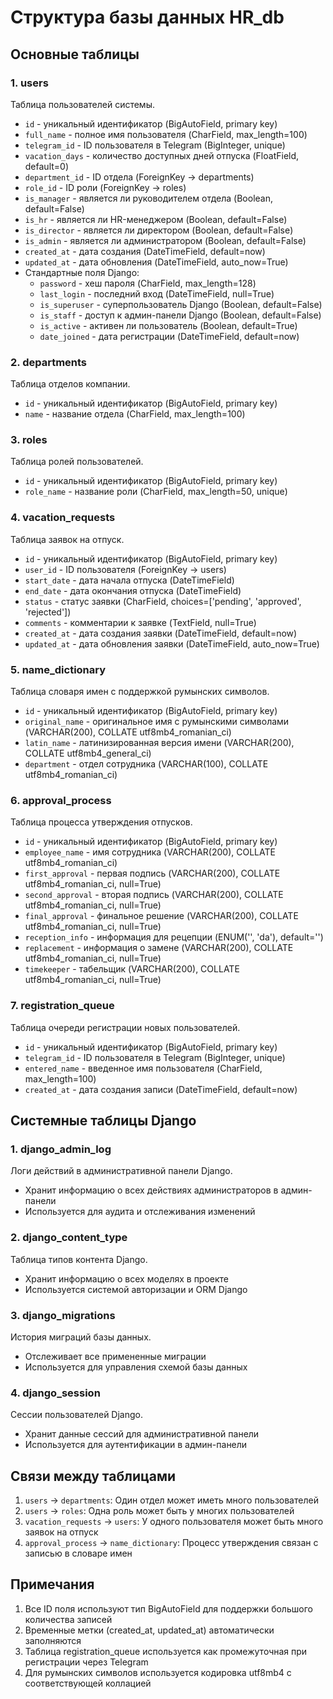 # Структура базы данных HR_db

## Основные таблицы

### 1. users
Таблица пользователей системы.
- `id` - уникальный идентификатор (BigAutoField, primary key)
- `full_name` - полное имя пользователя (CharField, max_length=100)
- `telegram_id` - ID пользователя в Telegram (BigInteger, unique)
- `vacation_days` - количество доступных дней отпуска (FloatField, default=0)
- `department_id` - ID отдела (ForeignKey -> departments)
- `role_id` - ID роли (ForeignKey -> roles)
- `is_manager` - является ли руководителем отдела (Boolean, default=False)
- `is_hr` - является ли HR-менеджером (Boolean, default=False)
- `is_director` - является ли директором (Boolean, default=False)
- `is_admin` - является ли администратором (Boolean, default=False)
- `created_at` - дата создания (DateTimeField, default=now)
- `updated_at` - дата обновления (DateTimeField, auto_now=True)
- Стандартные поля Django:
  - `password` - хеш пароля (CharField, max_length=128)
  - `last_login` - последний вход (DateTimeField, null=True)
  - `is_superuser` - суперпользователь Django (Boolean, default=False)
  - `is_staff` - доступ к админ-панели Django (Boolean, default=False)
  - `is_active` - активен ли пользователь (Boolean, default=True)
  - `date_joined` - дата регистрации (DateTimeField, default=now)

### 2. departments
Таблица отделов компании.
- `id` - уникальный идентификатор (BigAutoField, primary key)
- `name` - название отдела (CharField, max_length=100)

### 3. roles
Таблица ролей пользователей.
- `id` - уникальный идентификатор (BigAutoField, primary key)
- `role_name` - название роли (CharField, max_length=50, unique)

### 4. vacation_requests
Таблица заявок на отпуск.
- `id` - уникальный идентификатор (BigAutoField, primary key)
- `user_id` - ID пользователя (ForeignKey -> users)
- `start_date` - дата начала отпуска (DateTimeField)
- `end_date` - дата окончания отпуска (DateTimeField)
- `status` - статус заявки (CharField, choices=['pending', 'approved', 'rejected'])
- `comments` - комментарии к заявке (TextField, null=True)
- `created_at` - дата создания заявки (DateTimeField, default=now)
- `updated_at` - дата обновления заявки (DateTimeField, auto_now=True)

### 5. name_dictionary
Таблица словаря имен с поддержкой румынских символов.
- `id` - уникальный идентификатор (BigAutoField, primary key)
- `original_name` - оригинальное имя с румынскими символами (VARCHAR(200), COLLATE utf8mb4_romanian_ci)
- `latin_name` - латинизированная версия имени (VARCHAR(200), COLLATE utf8mb4_general_ci)
- `department` - отдел сотрудника (VARCHAR(100), COLLATE utf8mb4_romanian_ci)

### 6. approval_process
Таблица процесса утверждения отпусков.
- `id` - уникальный идентификатор (BigAutoField, primary key)
- `employee_name` - имя сотрудника (VARCHAR(200), COLLATE utf8mb4_romanian_ci)
- `first_approval` - первая подпись (VARCHAR(200), COLLATE utf8mb4_romanian_ci, null=True)
- `second_approval` - вторая подпись (VARCHAR(200), COLLATE utf8mb4_romanian_ci, null=True)
- `final_approval` - финальное решение (VARCHAR(200), COLLATE utf8mb4_romanian_ci, null=True)
- `reception_info` - информация для рецепции (ENUM('', 'da'), default='')
- `replacement` - информация о замене (VARCHAR(200), COLLATE utf8mb4_romanian_ci, null=True)
- `timekeeper` - табельщик (VARCHAR(200), COLLATE utf8mb4_romanian_ci, null=True)

### 7. registration_queue
Таблица очереди регистрации новых пользователей.
- `id` - уникальный идентификатор (BigAutoField, primary key)
- `telegram_id` - ID пользователя в Telegram (BigInteger, unique)
- `entered_name` - введенное имя пользователя (CharField, max_length=100)
- `created_at` - дата создания записи (DateTimeField, default=now)

## Системные таблицы Django

### 1. django_admin_log
Логи действий в административной панели Django.
- Хранит информацию о всех действиях администраторов в админ-панели
- Используется для аудита и отслеживания изменений

### 2. django_content_type
Таблица типов контента Django.
- Хранит информацию о всех моделях в проекте
- Используется системой авторизации и ORM Django

### 3. django_migrations
История миграций базы данных.
- Отслеживает все примененные миграции
- Используется для управления схемой базы данных

### 4. django_session
Сессии пользователей Django.
- Хранит данные сессий для административной панели
- Используется для аутентификации в админ-панели

## Связи между таблицами

1. `users` -> `departments`: Один отдел может иметь много пользователей
2. `users` -> `roles`: Одна роль может быть у многих пользователей
3. `vacation_requests` -> `users`: У одного пользователя может быть много заявок на отпуск
4. `approval_process` -> `name_dictionary`: Процесс утверждения связан с записью в словаре имен

## Примечания

1. Все ID поля используют тип BigAutoField для поддержки большого количества записей
2. Временные метки (created_at, updated_at) автоматически заполняются
3. Таблица registration_queue используется как промежуточная при регистрации через Telegram
4. Для румынских символов используется кодировка utf8mb4 с соответствующей коллацией
